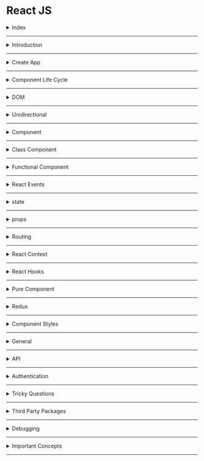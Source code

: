 # React JS

<details>
<summary>Index</summary>

### Index

* Introduction
* create App
* Component Life Cycle
* DOM
* Unidirection
* Component
* Class Component
* Functional Component
* React Events
* state
* props
* Routing
* React Context
* React Hooks
* Pure Component
* Redux
* Component Styles
* General
* API
* Authentication
* Tricky Questions
* Third Party Packages
* Debugging
* Important Concepts

</details>

---

<details>
<summary>Introduction</summary>

### Introduction

##### React JS
__React JS__ is an open-source JavaScript library. It was developed by Facebook.  
   * ReactJS is used to building __user interfaces__.  
   * we can create __Single Page Applications (SPA)__ by using ReactJS.
   * React allows us to create __reusable components__. 

 ##### Advantages of ReactJS
 * Open Source
 * Easy to Learn
 * Large Community
 * Reusability of components
 * Virtual DOM

  ##### React Version
  `react@18.2.0`

  ##### React Components
  In __React JS__, there are 2 components
  * Class Component
  * Functional Component

##### React with CDN Links
**CDN** : Content Delivery Network

###### React Element
`React.createElement()` 

* `React.createElement()` method used to create an element using React JS.
* It is similar to the `document.createElement()` method in regular Javascript.
`React.createElement(type, props);`
   - type => tag names => h1, div
   - props => properties => className, onClick, id 

##### Render
`ReactDOM.render()`

* `ReactDOM.render()` method is used to display the React element

`ReactDOM.render(reactElement, container);`

   - reactElement => What to render 
   - container => where to render
```HTML 
 <!--React JS CDN Files-->
    <script crossorigin src="https://unpkg.com/react@18/umd/react.development.js"></script>
    <script crossorigin src="https://unpkg.com/react-dom@18/umd/react-dom.development.js"></script>
```
```HTML 
<script type="module">

    // what to render
    const elementType = "h1";
    const elementProps = {className:"greeting", children:"Hello World"};
    const element = React.createElement(elementType, elementProps);

    // where to render
    const rootElement = document.getElementById("root");

    // ReactDOM.render(what, where);
    ReactDOM.render(element, rootElement);

</script>
```
</details> 

---

<details>
<summary>Create App</summary>

### Create React Application
Creating a real-world application involves lot of setup because a large number of components need to be organised. 

1. Install `Node.js` from the official website. 

2. Install Create React App globally
    * `npm install -g create-react-app`

3. Create a new React project
    * `npx create-react-app myapp`
    * It generates a ready-made React application setup.

4. Navigate to the project folder
    * `cd myapp`

5. Start the development server 
    * `npm start`

6. Now you can work on your React Project

</details>

---

<details>
<summary>Component Life Cycle</summary>

### Component Life Cycle
__Component Life Cycle__ is a different stages of the Component during its existence.
* Mounting
* Updating
* Unmounting

##### Mounting
In the Mounting phase, the instance of a component is created and inserted into the DOM.

##### Updating
In Updating phase, the component is updated whenever there is a change in the component's state. 

##### Unmounting
In Unmounting phase, the component instance is removed from the DOM. 

</details>

---

<details>
<summary>DOM</summary>

### DOM
__DOM__ stands for __Document Object Model__ .  
* The DOM is __UI__ of our application.
* It is the structured representation of the HTML document created by the browser. 
* It allows JavaScript to manipulate, structure, and style of your website.

##### Types Of DOMs
  * Real DOM
  * Virtual DOM

##### ReactDOM
__ReactDOM__ is the part of React that allows React to interact with the Real DOM.

```Javascript 
import React from 'react'
import ReactDOM from 'react-dom'
import App from './App'

ReactDOM.render(
  <React.StrictMode>
    <App />
  </React.StrictMode>,
  document.getElementById('root'),
)
```

##### Real DOM
__HTML DOM__ is called __Real DOM__.

##### Virtual DOM
* DOM is created by React JS is called Virtual DOM.
* The virtual DOM is only a virtual representation of the DOM.
* when any changes are made on __UI__ then new Virtual DOM is created.
* React compares new virtual DOM with current virtual DOM, and the difference will be updated to the Real DOM.

</details>

---

<details>
<summary>Unidirectional</summary>

### Unidirectional
* The data flow of React is a Unidirectional data flow.

* Unidirectional data flow means a __one-way__ data flow where the data has only one way to be passed to all the child components.

It means only one component can maintain and update the `state`. The state is passed to the child components through props.

When we want to update the state by the event triggered in the child component, we can't directly change the props in child components as props are read-only.

Some of the advantages of Unidirectional data flow are:

* we have more control over the data
* Easier to debug as we know what data is coming from where

![Unidirectional Data Flow](./assets/dataflow.jpg)

</details>

---

<details>
<summary>Component</summary>

### Component
A Component is a JS function that returns a JSX element.

```Javascript 
const Welcome = () => <h1 className="message">Hello, User</h1>;
```

* If a function name starts with Capital letter then only react treats as Component otherwise react treats as HTML Element.
* We can call the Component with self-closing tags `<Welcome />`.

##### Types of Components in __React JS__

1. __Class__ Component
2. __Functional__ Component


</details>

---
<details>
<summary>Class Component</summary>

### Class Component
* If class name starts with Capital letter then only react treats as Component otherwise react treats as HTML Element.
* The component name should always be in the pascal case.
* Class Component we can call as stateful Component.
* A class component requires you to extend from React `Component` and create a `render` method that returns a JSX element.


```Javascript
import { Component } from "react";

class App extends Component {

  // Updating
  render() {

    // Return JSX
    return <div>App Component</div>;
  }
}
```


```Javascript
/* -----> Third Party Packages <----- */
import React, { Component } from "react";

/* -----> Class Component <----- */
class App extends Component {
  // Initialization
  constructor(props) {
    super(props);
    this.state = { name: "Ande Praveen" };
  }

  // Methods
  apiCall = () => {
    console.log("apiCall Method");
  };

  deleteApiCall = () => {
    console.log("deleteApiCall Method");
  };

  // Mounting
  componentDidMount() {
    this.apiCall();
    console.log("App Component Mounted");
  }

  // UnMounting
  componentWillUnmount() {
    this.deleteApiCall();
console.log("App Component Unmounted");
  }

  // Updating
  render() {
    console.log("render method")

    // Return JSX
    return <div>App Component</div>;
  }
}

/* -----> Default Export <----- */
export default App;

```

##### __extends__ keyword
The `extends` keyword is used to inherit methods and properties from the `React.Component`.

##### class Component Life Cycle Methods
* Mounting Phase
  - constructor()
  - render()
  - componentDidMount ()
* Updating Phase
  - render()
* Unmounting Phase
  - componentWillUnmount()

##### Mounting Phase
In this phase, the instance of a component is created and inserted into the DOM.
1. __constructor()__
   - The `constructor()` method is used to setup the initial state and initialize the instance of properties.
  
```Javascript 
 constructor(){
super(props);
this.state = {key:"value"}
}
```
2. __render()__
   - The `render()` method is used to return the JSX that is displayed in the UI.
   - If more than one HTML element is to be rendered, then they must be grouped using a container element or react fragment.
   - The `render()` is called whenever the state is updated using `setState` method.

3. __componentDidMount()__
The `componentDidMount()` method is used to do operations on the component after the initial render that means the component already placed in the DOM.  
In General we make __API__ Calls inside `componentDidMount()` so that it doesn't block render().
__Example__: Setting timers, initiating API calls, ...etc.

##### Updating Phase
In this phase, the component is updated whenever there is a change in the component's state.
1. __render()__
  - The `render()` is called whenever there is a change in the component's state.
  
##### Unmounting Phase
In this phase, the component instance is removed from the DOM.
1. __componentWillUnmount()__
 - The `componentWillUnmount()` is invoked immediately before a component is unmounted or destroyed. All the cleanup activities are performed in this method. 
 - __Examples__: Canceling network requests, ... etc.

</details>

---

<details>
<summary>Functional Component</summary>

### Functional Component
  * A functional component is just a JavaScript function that accepts props as an argument and returns a React element.
  * There is no render method used in functional components.
  * If component have don't have any state, then It is called Stateless component.
  * React lifecycle methods `(constructor, componentDidMount, componentWillUnmount, render ...etc.)` cannot be used in functional component.

```Javascript 
const App = () => {
  
  // Return JSX
  return (
    <div>App Component</div>
  )
}
```
</details>

---

<details>
<summary>React Events</summary>

### React Events
Handling events with React elements is very similar to handling events on DOM elements.  
There are some syntax differences:
1. React events are named using camelCase, rather than lowercase.

|   HTML   |      JSX |
| :------: | -------: |
| onclick  |  onClick |
|  onblur  |   onBlur |
| onchange | onChange |


```Javascript 
/* -----> Third Party Packages <----- */
import {Component} from 'react' // Component is for creating class Components

/* -----> Creating Components <----- */

// class Component
class App extends Component{
   
    // Methods
    onButtonClick = () => {
        console.log("clicked")
    }

    // Updating
    render(){

        // Return JSX
        return (
            <div className="card-component">
                <p>Click on Button and see on console</p>
                <button onClick={this.onButtonClick} type="button">Button</button>
            </div>
        )
    }
}

/* -----> Default Export <----- */
export default App;

```

</details>

---

<details>
<summary>state</summary>

### state
* State is created and managed within the component, similar to a variable declared within the function.
* State is used to store the component's data that changes over time.
* We can update state 
  - `setState` method in class Component
  - `const[name, setName] = useState` hook in Functional Component
* when the state changes, automatically the component re-renders.
* If we try to update the state directly then it won't re-render the component.
* state should be immutable

##### setState
The state is a JS object in which we store the component's data that changes over time.
When the state object changes, the component re-renders.

```Javascript 
// Initialization
  constructor(props){
        super(props)
        this.state = {count:0}  // When the state object changes, the component re-renders.
    }

// Methods
    onIncrement = () => {
        // updating state
        this.setState((prevState) => ({count:prevState.count+1}))  // Function as an argument
    }

    onReset = () => {
		// updating state
        this.setState( {count:0})  // Object as an argument
    }

```

##### setState() callback function
The `setState()` method is a asynchronous, it takes an optional callback parameter that can be used to make updates after the state is changed.

```Javascript  
this.setState({key1:value1}, callback)
```
</details>

---

<details>
<summary>props</summary>

### props
* `Props` stands for __Properties__.
* We can pass information from __Parent Component__ to __Child Component__ by using props.
* we can pass information throung attributes.
* The child component accept props as parameters and can be accessed directly.
* Child Component can't change the props.
* props are immutable. A component cannot change the props.
* props are read-only.


##### Parent Component
```Javascript 
// Import External Componenta
import Child from './components/Child'

const App = () => (
  <Child greeting="Hello" name="Praveen Ande"/>
)

// Default Export 
export default App;

```

##### Child Component
```Javascript 
const Child = (props) => {
// props object Destructuring
const {greeting, name} = props;

// Retur JSX 
return (
<div>
 {greeting} {name}
</div>
);
};

// Default Export
export default Child;
```


##### Reusability of Component
A Component is a piece of code that can be used in various parts of an application.

##### Parent Component
```Javascript 
// Import External Componenta
import Child from './components/Child'

const App = () => (
<div>
    <Child greeting="Hello" name="Praveen Ande"/>
    <Child greeting="Hello" name="Brenden Eich"/>
</div>
)

// Default Export 
export default App;

```

##### Child Component
```Javascript 
const Child = (props) => {
// props object Destructuring
const {greeting, name} = props;

// Retur JSX 
return (
<div>
 {greeting} {name}
</div>
);
};

// Default Export
export default Child;
```

##### Composable Component
We can include a component inside another component.

##### key prop in list items
Keys help React identify which items have changed, are added or are removed. Keys should be given to the elements inside the array to give the elements a stable identity.

##### children prop
`Children` is a prop that allow you to pass components as data to other components. The data between component's __opening__ and __closing__ tag will be passed to other component as children prop.  
The best way to pick a key is to use a string that uniquely identifies a list item among its siblings.
Most often, we would use IDs (uniqueNo) from our data as keys.

```Javascript 
const Message = (props) => {
const first = props.children[0]
const last = props.children[1]
return (
   <div>
      {first}
      {last}
  </div>
);

}

export default Message
```

```Javascript 
import Message from './components/Message';

const App = () => (
  <Message>
    <span>Hello</span>
    <span>World</span>
</Message>
)

export default Message
```


##### Prop Drilling
Prop Drilling is a process in which Props are passed from one Component to another Component that does not need the data but only helps in passing it through the tree.

##### Default Properties
When a component is rendered through the __route__, some of the additional props are passed.

**They are**:
* __match__: The match object contains the information about the path from which the component is rendered.
* __history__: The history object has some methods to control the navigation in the browser. It also maintains the history of the routes we navigated. Some of the methods to control the navigation are history.push, history.replace, etc.
* __location__: The location object contains the information about the current URL.

##### defaultProps
`defaultProps` is a property in React Component used to set default values for the props.
This is similar to adding default parameters to the function.

```Javascript 

/* -----> import styles <----- */
import './index.css'  // CSS File

/* -----> Creating Components <----- */

// Functional Component
const Welcome = (props) => {
    console.log("Welcome Component")
    const {greeting, name} = props

    // return JSX
    return(
        <div className="welcome-component">
            <h1 className="message">
                {greeting}, {name}
            </h1>
        </div>

    )
}

/* -----> Default Props <----- */
Welcome.defaultProps = {
    name: "Rahul",
    greeting: "Hi"
};


/* -----> Default Export <----- */
export default Welcome;

```
</details>

---

<details>
<summary>Routing</summary>

### Routing
* Routing is a __React JS__  mechanism that allows you to navigate and display different views or components in a single-page web application.

* It enables users to move between different parts of the application without the need of a full page reload. `react-router-dom` is a popular library used for implementing routing in React applications.

* In React, we can build single-page applications using __React Router__.

* To implement __routing__, React Router provides various components.
   - BrowserRouter
   - Switch
   - Route
   - Link
   - withRouter
   - Redirect
   
##### BrowserRouter
 To add routing, wrapping all the components with `BrowserRouter`.

##### Switch 
 The `Switch` Component will only render's the first route that matches the path. If no path matches, it renders the NotFound component.

 ##### Route
 * The `Route` Component renders specific UI component when path matches current URL.  
 * exact keyword renders the route if path matches exactly the current url.

##### Link
The `Link` Component creates hyperlinks that allows to navigate around in application.  
The `to` prop specifies absolute path.

##### Redirect
Redirect Component is used to redirect to another path.

##### withRouter 
To provide __Routing default properties__ prop to other components, we can wrap it with the withRouter function while exporting it.
`export default withRouter(Header)`

```Javascript 
// ----->> src/components/Header/index.js <<-----

import { Link } from "react-router-dom";

const Header = () => {
  return (
    <nav>
      <ul>
        <li>
          <Link to="/">Home</Link>
        </li>
        <li>
          <Link to="/greeting">Greeting</Link>
        </li>
      </ul>
    </nav>
  );
};

export default Header;
```

```Javascript 
// ---------------------------->> src/App.js <<-----------------------------------

import { BrowserRouter, Route, Switch } from "react-router-dom";

import Header from "./components/Header";

const Greeting = () => <h1>Welcome to React Routing</h1>;
const Home = () => <h1>Home Route</h1>;
const NotFound = () => <h1>Not Found</h1>;

const App = () => {
  return (
    <BrowserRouter>
      <Header />
      <Switch>
        <Route exact path="/" component={Home} />
        <Route path="/greeting" component={Greeting} />
        <Route component={NotFound} />
      </Switch>
    </BrowserRouter>
  );
};

export default App;
```

##### Route Props
when a component is rendered by the Route, some additional props are passed.
* match
* location
* history


##### Wrapper Component
 Redirection Logic can be reused by separating out into a React Component called Wrapper Component. Each route will be wrapped with it.
```Javascript  

/* -----> Third Party Packages <----- */
import { Route, Redirect } from "react-router-dom";  // // routing Components
import Cookies from 'js-cookie'  // Cookies is used to store data on client-side with expiry duration.

/* -----> Creating Components <----- */

// Functional Component

// ProtectedRoute is the Wrapper Component
const ProtectedRoute = (props) => {
    console.log("protectedRoute Wrapper Component")
    console.log(props)
    const token = Cookies.get("jwt_token");
    if (token === undefined) {
        return <Redirect to="/login" />;
    }
    return <Route {...props} />;
};

/* -----> Default Export <----- */
export default ProtectedRoute;
```
</details>

---

<details>
<summary>React Context</summary>

### React Context
React Context is a mechanism to avoid prop drilling.

We can handle the Global State Management with React Context.

Prop Drilling means passing data from one Component to another Component that does not need the data but only helps in passing it through the tree.

```Javascript
import { createContext } from 'react';

const MyContext = createContext({
	name: '',
	onUpdateName: () => {},
});

export default MyContext;
```

```Javascript 
import React from 'react';
import { useState } from 'react';

import Child from './components/Child';
import MyContext from './context/MyContext';

const App = () => {

	const [name, setName] = useState('Ande Praveen');

	const onUpdateName = (updatedName) => {
		setName(updatedName);
	};

	// React ContextObject
	const valueObject = {
		name,
		onUpdateName,
	};

	// Return JSX
	return (
		<div>
			<MyContext.Provider value={valueObject}>
				<Child />
			</MyContext.Provider>
		</div>
	);
};

export default App;

```

we can access React Context Object with `useContext()` hook.

```Javascript 
import React from 'react';
import { useContext } from 'react';

import MyContext from '../../context/MyContext.js';

const Child = () => {

	const { name } = useContext(MyContext);
	console.log(name);
	// Return JSX
	return <div>Child</div>;
};

export default Child;

```

</details>

---

<details>
<summary>React Hooks</summary>

### React Hooks
React Hooks helps to lifecycle methods, context and other react features in the Functional Component.

  * State Hooks
     - useState 
     - useReducer 
  * After Component Mounting
     - useEffect 
  * React Context
     - useContext 
  * Memory    
     - useMemo
     - useCallback
     - memo
  * Reference    
     - useReference 
  * Own Hooks
     - useCustomHook


##### React Hooks Advantages
* Components become simple and easy to understand
* less lines of code
* No need of switching between class & Function Components
* Developers and Companies are gradually adapting to React Hooks

##### State Hooks

#####  __useState()__ 
we can create state in Function Component with the help of `useState()`. 
```Javascript 
   const [currentState, setterFunction] = useState(initialValue);
```

```Javascript 
// value => Independent
setterFunction(nextValue);

// callback => Dependent
setterFunction((prevState) => nextState);
```

```Javascript 

/* -----> Third Party Packages <----- */
import {useState} from 'react'

/* -----> Creating Components <----- */

// Functional Component
const Card = () => {
    // State Initialization
     const [isLogin, setIsLogin] = useState(false)

    // Methods
    const onButtonClick = () => {
        setIsLogin((prevState) => !prevState)
    }

    const buttonText = isLogin ? "Logout" : "Login"
	
	// Return JSX
    return (
        <div className="card-component">
            <div className="card-container">
                <button type="button" className="button" onClick={onButtonClick}>{buttonText}</button>
            </div>
        </div>
    )
}

/* -----> Default Export <----- */
export default Card

```

##### __useReducer()__
Add state to Functional Component. we can handle the complex state.

```Javascript 
const [currentState, dispatch] = useReducer(reducerFunction, initialState)
```

**reducerFunction has 2 parameters => prevState, action**

```Javascript 
import{ useReducer } from 'react';

const App = () => {

	// Methods
	const counterReducer = (prevState, action) => {
		const { type, payload } = action;
		console.log(type, payload);
		let newState;
		if (type === 'increment') {
			newState = prevState + payload;
		} else {
			newState = prevState;
		}
		return newState;
	};

	// Initialization
	const [counter, dispatchCounter] = useReducer(counterReducer, 0);

	// Return JSX
	return (
		<div >
			<p className="m-2">counter : {counter}</p>
			<button
				onClick={() =>
					dispatchCounter({ type: 'increment', payload: 1 })
				}
				type="button"
				className="btn btn-info"
			>
				+
			</button>
		</div>
	);
};

export default App;

```

##### After Component Render Hooks

##### __useEffect()__
Execute the Logic after the Component render.
Example : Making API calls, Timer Functions, ...etc

`useEffect(callback, dependencyArray)`

```Javascript  
import {useState, useEffect} from 'react'

const Clock = () => {
  const [date, setDate] = useState(new Date())

  useEffect(() => {
    const timerId = setInterval(() => {
      setDate(new Date())
    }, 1000)
    
    // Return will Execute before component Unmount
    return () => clearInterval(timerId)
  }, [])

  return (
      <p>{date.toLocaleTimeString()}</p>
  )
}

export default Clock

```

##### React Context Hook

##### __useContext()__
we can access __React Context__ Object with `useContext()` hook.

```Javascript
import { createContext } from 'react';

const MyContext = createContext({
	name: '',
	onUpdateName: () => {},
});

export default MyContext;
```

```Javascript 
import React from 'react';
import { useState } from 'react';

import Child from './components/Child';
import MyContext from './context/MyContext';

const App = () => {

	const [name, setName] = useState('Ande Praveen');

	const onUpdateName = (updatedName) => {
		setName(updatedName);
	};

	// React ContextObject
	const valueObject = {
		name,
		onUpdateName,
	};

	// Return JSX
	return (
		<div>
			<MyContext.Provider value={valueObject}>
				<Child />
			</MyContext.Provider>
		</div>
	);
};

export default App;

```

```Javascript 
import React from 'react';
import { useContext } from 'react';

import MyContext from '../../context/MyContext.js';

const Child = () => {

	const { name } = useContext(MyContext);
	console.log(name);
	// Return JSX
	return <div>Child</div>;
};

export default Child;

```

##### Memory Hooks
##### __useMemo()__
`let value = useMemo(callback, dependencyArray)`

when re-render, the function only will be called when dependency array values changes.
stop the function call when same arguments of re-render.

```Javascript 
import React from 'react';
import { useMemo, useState } from 'react';

const App = () => {
	console.log('App Component');

	const [isDone, setIsDone] = useState(true);

	let a = 10;
	let b = 20;

	// Methods
	const sum = (num1, num2) => {
		console.log('sum Method');
		return num1 + num2;
	};

	let result = useMemo(() => {
		console.log('useMemo Call');
		const add1 = sum(a, b);
		return add1;
	}, [a, b]);

	console.log(result);

	// Return JSX
	return (
		<div>
			<button
				type="button"
				onClick={() => {
					setIsDone(!isDone);
				}}
			>
				Update State
			</button>
		</div>
	);
};

export default App;

```

##### __useCallback()__
* useMemo(fn, []) => It executes fn() and returns the value when [] changes.
* useCallback(fn, []) => It returns fn when [] changes

The useCallback hook in React is used to memoize functions, which means it memoizes the function instance so that it does not get recreated on every render unless its dependencies change.


```Javascript 
import React, { useState, useCallback } from 'react';

function App() {
  const [count, setCount] = useState(0);

  // Without useCallback
  const increment = () => {
    setCount(count + 1);
  };

  // With useCallback
  const decrement = useCallback(() => {
    setCount(count - 1);
  }, [count]);

  return (
    <div>
      <p>Count: {count}</p>
      <button onClick={increment}>Increment</button>
      <button onClick={decrement}>Decrement</button>
    </div>
  );
}

export default App;

```

##### memo
The `memo` function is used for memoizing functional components to prevent unnecessary renders. It's particularly useful when your functional component renders often with the same props, and you want to avoid re-rendering when the same props.  
React will memoize the component and only re-render it if the props or state change.

```Javascript 
import React, { useState, memo } from 'react';

const App = () => {
  const [count, setCount] = useState(0);

  const handleIncrement = () => {
    setCount(count + 1);
  };

  return (
    <div>
      <h1>My App</h1>
      <p>Count: {count}</p>
      <button onClick={handleIncrement}>Increment</button>
    </div>
  );
}

export default memo(App);

```

##### Custom Hook
we can create own hooks.  
we should mention `use` word before custom hook for identify a custom hook.

```Javascript 
// Utilities
// Custom Hooks

import { useEffect, useState } from 'react';

export const useGetAPIData = (apiUrl) => {
	console.log('useGetAPIData Custom Hook');
	// Initialization
	const [data, setData] = useState([]);

	// Mounting
	useEffect(() => {
		getData();
	}, []);

	// Methods
	const getData = async () => {
		const options = {
			method: 'GET',
		};

		const response = await fetch(apiUrl, options);
		const data = await response.json();
		console.log(data);
		setData(data);
	};

	// Return Data
	return data;
};

```

```Javascript 
import React from 'react';
import { useGetAPIData } from './utilities'; // Custom Hooks

const App = () => {
	console.log('App Component');

	const apiUrl = 'https://fakestoreapi.com/products/1';
	const data = useGetAPIData(apiUrl);
	console.log(data);

	// Return JSX
	return <div>Custom Hook</div>;
};

export default App;

```

##### Reference Hooks

##### __useRef()__
we can interact with HTML DOM without re-render.

```Javascript 
import { useRef } from 'react';

import './App.css';

const App = () => {
	console.log('App Component');
    
    // select the Element
	let headingElement = useRef(null);
	console.log(headingElement);

	// Return JSX
	return (
		<div>
			<h1 ref={headingElement} className="in-active">
				This Heading Tag
			</h1>
			<button
				type="button"
				onClick={() => {
					// the component will not re-render when changes done with useRef
					console.log(headingElement);
					console.log(headingElement.current);
					headingElement.current.classList.toggle('active');
					headingElement.current.classList.toggle('in-active');
				}}
			>
				Click
			</button>
		</div>
	);
};

export default App;

```

</details>

---

<details>
<summary> Pure Component </summary>

##### Pure Function
In Javascript, when functions returns same output when same input is passed is called Pure functions. It is like returning same data for same input. So in pure function output only depend on its input arguments. Pure functions does not produced any side effects as well.

```javascript
function Add(num1, num2){
  return num1 + num2;
}

let output = Add(1,2);
console.log(output);  // 3
```

##### Pure Component
We know that in React we can create a component in two different ways i.e one is Class component/ Stateful component and another is Functional component/Stateless component. A React component can be considered pure if it renders the same output for the same state and props.

We can convert component to pure component as below:

* For __class components__ react provides `React.PureComponent` base class.
* For __Functional component__ react provides `React.memo` HOC (Higher Order Component).

##### React.PureComponent
Now, by extending `PureComponent` instead of `Component`, this class benefits from the default `shouldComponentUpdate` method provided by PureComponent, which performs a shallow comparison of __props__ and __state__ to determine if a re-render is necessary. In this specific example, since the name state doesn't change during the changeName method, the PureClassComponent won't re-render unnecessarily.

```javascript
import React, { PureComponent } from "react";

class PureClassComponent extends PureComponent {
  constructor() {
    super();
    this.state = {
      name: "React JS"
    };
  }

  changeName = () => {
    this.setState({ name: "React JS" });
  };

  render() {
    console.log("PureClassComponent -- Render method called");
    return (
      <div>
        <p> Name is : {this.state.name} </p>
        <button onClick={this.changeName}>Change Name</button>
      </div>
    );
  }
}

export default PureClassComponent;

```



##### React.memo
`React.memo` is nothing but a Higher Order Component (HOC). `React.memo` is similar to React.PureComponent and it is for functional component instead of class component. You can wrap your functional component when component renders same output with same props passed. Due to this it will improve the performance and optimize the rendering.

`React.memo` only works when props of components changes. It means that if you are using state using useState hook in functional component then for every state change it will render the component. Similar to `React.PureComponent` it is doing shallow comparison of props.

`React.memo` takes a first argument as component and returns a special kind of React component.

```Javascript 
import React, { memo } from "react";

const CustomLabel = ({ name = "Default Name" }) => {
  return (
    <>
      {console.log("CustomLabel component render")}
      <label>
        <b>{name}</b>
      </label>
    </>
  );
};

export default memo(CustomLabel);

```
</details>

---

<details>
<summary>Redux</summary>

### Redux
Redux is used to manage Global State management.

1. store
2. reducer
3. dispatch
4. action

`npm install redux`  
`npm install react-redux`

##### Steps
1. createStore
2. Apply Globally
3. change the state with `useDispatch()`
4. Access the state with `useSelector()`


##### createStore 
```Javascript 
import { createStore } from 'redux';

// state Initialization
const initialState = {
	fullName: '',
	balance: 0,
	mobile: null,
};

// reducer Function for modify the prevState
function stateReducer(prevState = initialState, action) {
	const { type, payload } = action;
	switch (type) {
		case 'deposit':
			return { ...prevState, balance: prevState.balance + +payload };
		case 'reset':
			return initialState;
		default:
			return prevState;
	}
}

// mapping between state & reducer
const myStore = createStore(stateReducer);

// Default Export
export default myStore;

```

##### action creators
```Javascript 
// Action Creators

export const deposit = (amount) => {
	return { type: 'deposit', payload: amount };
};


export const reset = () => {
	return { type: 'reset' };
};

```

##### apply global state manage
```javascript
import React from 'react';
import { BrowserRouter } from 'react-router-dom';
import ReactDOM from 'react-dom';
import App from './App';


import { Provider } from 'react-redux';
import myStore from './store/myStore';

ReactDOM.render(
	<React.StrictMode>
		<BrowserRouter>
			<Provider store={myStore}>
				<App />
			</Provider>
		</BrowserRouter>
	</React.StrictMode>,
	document.getElementById('root'),
);

```


##### useDispatch

```Javascript 
import React from 'react';
import { useState } from 'react';

import { useDispatch } from 'react-redux';
import {
	deposit,
	reset,
} from '../../store/myStoreActions';

const Form = () => {
	const dispatch = useDispatch();

	const [amount, setAmount] = useState('');
	return (
		<div className="container">
			<h1>Form</h1>
			<form>
				<div>
					<div>
						<input
							type="number"
							placeholder="Enter Amount"
							value={amount}
							onChange={(event) => setAmount(event.target.value)}
						/>
					</div>
					<button
						type="button"
						onClick={() => {
							dispatch(deposit(amount));
							setAmount('');
						}}
					>
						Deposit
					</button>
				</div>
				<div>
					<button
						type="button"
						onClick={() => {
							dispatch(reset());
						}}
					>
						Reset
					</button>
				</div>
			</form>
		</div>
	);
};

export default Form;

```

##### useSelector
```javascript

import React from 'react';

import { useSelector } from 'react-redux';

const Account = () => {
	console.log('Account Component');

	// Select only the required parts of the state
	const data = useSelector((prevState) => {
		return prevState;
	});

	const { balance, fullName, mobile } = data;
	console.log(balance);
	return (
		<div>
			<h1>Account Details</h1>
			<table>
				<thead>
					<tr>
						<th>Balance</th>
					</tr>
				</thead>
				<tbody>
					<tr>
						<td>{balance}</td>
					</tr>
				</tbody>
			</table>
		</div>
	);
};

export default Account;

```


</details>

---

<details>
<summary>Component Styles</summary>

### Component Styles
we can style the React Component by using:
* Inline Styles
* CSS Stylesheet
* Bootstrap
* Styled Components (Third Party Packages)

##### Styled Components
Styled Components are one of the new ways to use CSS in modern React. These are used to reuse styles.

We can use the third-party package `styled-components` to write Styled Components in the React Application.

```Javascript 
import styled from "styled-components";

export const Heading = styled.h1`
  color: #0070c1;
  font-family: "Roboto";
`;
```

```Javascript 
import "./App.css";
import { Heading } from "./styledComponents";

const App = () => <Heading>Hello World</Heading>;

export default App;
```
</details>

---
<details>
<summary>General</summary>

### General

##### React JSX
* React JS introduced a new HTML like syntax named JSX to create elements.
* Web browsers can only read regular JS.
* Web browsers cannot read JSX directly.
* JSX needs to be converted to the regular JS by using Babel.

##### JSX syntax
```javascript
const element = <h1 className="greeting">Hello World!</h1>;
```

##### Babel converted JSX to Regular JS

```Javascript 
const elementProps = { className: "greeting", children: "Hello World!" };
const element = React.createElement("h1", elementProps);
```

We can write a React component without using JSX.
anything you can do with JSX can also be done with JavaScript also.

##### Babel
* Babel is a Javascript code compiler.
* Babel converts JSX into regular JavaScript.

##### React Fragment
The __Fragment__ is an alternate way to return a single JSX element. It groups a list of children without adding extra node to the DOM.

```javascript
const Welcome = () => (
  <>
    <h1>Hello, User</h1>
    <p>You are learning React</p>
  </>
);

export default Welcome;
```

##### __controlled__ and __uncontrolled__
* __Controlled Input__ :  
  - If the Input Element value is handled by a React State then it is called Controlled Input

* __Uncontrolled Input__ :  
  - If the Input Element value is handled by the browser itself then it is called Uncontrolled Input.
  - Its value can only be set by a user, but not programmatically.


##### SPA
__SPA__ stands for __single page application__
* In a single page application, all URLs are associated with a single HTML page.
* React is mainly used to build single-page applications.
* On navigating we only get the additional content(Component => HTML, CSS, JS).
* Single Page Application helps in faster page loading since they load only necessary Component (HTML, CSS, JS) resources on subsequent requests.

##### MPA 
__MPA__ stands for __Multi-page application__
* In a Multi-page application, Every URL is associated with corresponding resources (HTML, CSS, JS).
* The browser downloads these resources when you access them or navigate between URLs.

##### npm 
__npm__ stands for __node package manager__

##### package.json
All npm packages contain a file, usually in the project root, called `package.json`

This file holds various metadata relevant to the project.
This file is used to give information to npm that allows it to identify the project as well as handle the project's dependencies.
It can also contain other metadata such as a project description, the version of the project in a particular distribution, license information, even configuration data.

```JSON 
{
  "name": "myapp",
  "version": "0.0.0"
}
```
</details>

---

<details>
<summary>API</summary>

### API
__API__ stands for __Application Programming Interface__

##### API integration
The API integration can be defined as the process of creating interaction for two or more APIs to share data and communicate with each other without human interruption.

##### axios
Axios is a third-party package for making HTTP requests.

It is similar to the `fetch` method.

* Installation Command
  `npm install axios`

* Uses
  - `axios.get(URL, CONFIG)`
  - `axios.post(URL, DATA, CONFIG)`
  - `axios.put(URL, DATA, CONFIG)`
  - `axios.delete(URL, CONFIG)`

##### Component Views ( API )
1. Loading View
2. Success View
3. Failure View
</details>

---

<details>
<summary>Authentication</summary>

### Authentication
Authentication is the process of verifying a user's identity.
![Authentication and Authorization](./assets/authentication.png)
</details>

---

<details>
<summary>Tricky Questions</summary>

### Tricky Questions

##### Why react is faster than JS?
Actually __react__ is a JavaScript library, SO React is as fast as javascript.

</details>

---

<details>
<summary>Third Party Packages</summary>

### Third Party Packages

##### `js-cookies`
storing data on client-side with expiry duration.
* `Cookies.set('CookieName', 'CookieValue', {expires: DAYS})`
* `const token = Cookies.get('CookieName');`
* `Cookies.remove("CookieName")`
</details>

---

<details>
<summary>Debugging</summary>

### Debugging

1. Browser Developer Tools
2. React Developer Tools
</details>

---

<details>
<summary>Important Concepts</summary>

### Important Concepts

##### Reconciliation
* Virtual DOM 
   - A virtual DOM is a JS object, which is the virtual representation of an HTML DOM.
   - whenever new elements are added to the UI, a new virtual DOM is created.
   - React compares new virtual DOM with current virtual DOM, and the  difference will be efficiently updated to HTML DOM. So, the virtual DOM helps to render the UI more performantly.
* React only updates what's necessary. This process is known as __Reconciliation__.


##### React Batch Updating
React combines multiple `setState()` calls into single update.

```Javascript 
import { Component } from "react"

class App extends Component {
  state = { count: 0 }

  onIncrement = () => {
    this.setState((prevState) => ({ count: prevState.count + 1 }))
    this.setState((prevState) => ({ count: prevState.count + 1 }))
    this.setState((prevState) => ({ count: prevState.count + 1 }))
  }

// when you click on the Increase button only one time render will be triggered.

  render() {
    const { count } = this.state
    console.log("render() called")
    return (
      <>
        <p className="count">Count {count}</p>
        <button onClick={this.onIncrement}>Increase</button>
      </>
    )
  }
}

export default App
```

`output : count is 3`

</details>

---

